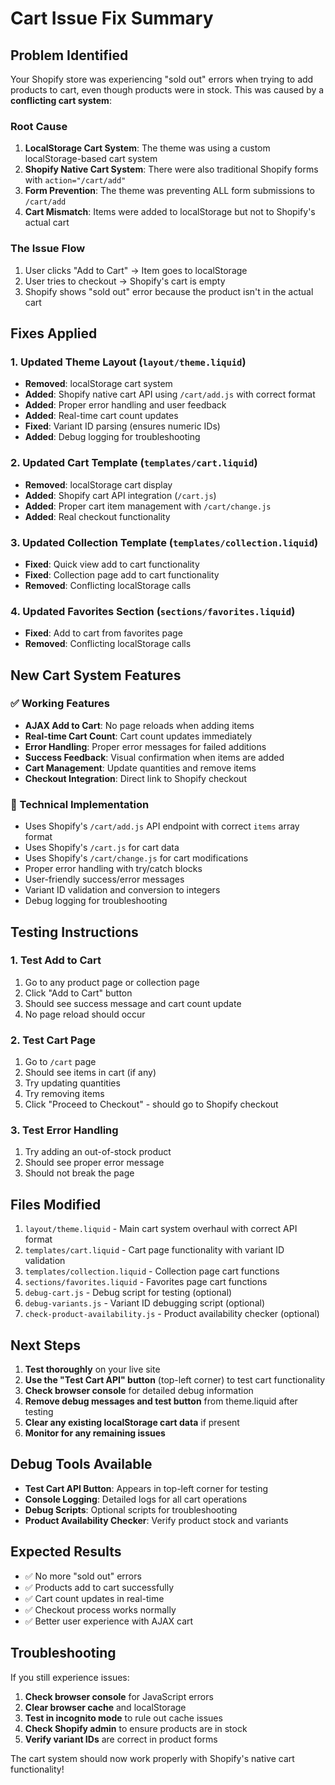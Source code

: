 # Cart Issue Fix Summary

## Problem Identified

Your Shopify store was experiencing "sold out" errors when trying to add products to cart, even though products were in stock. This was caused by a **conflicting cart system**:

### Root Cause
1. **LocalStorage Cart System**: The theme was using a custom localStorage-based cart system
2. **Shopify Native Cart System**: There were also traditional Shopify forms with `action="/cart/add"`
3. **Form Prevention**: The theme was preventing ALL form submissions to `/cart/add`
4. **Cart Mismatch**: Items were added to localStorage but not to Shopify's actual cart

### The Issue Flow
1. User clicks "Add to Cart" → Item goes to localStorage
2. User tries to checkout → Shopify's cart is empty
3. Shopify shows "sold out" error because the product isn't in the actual cart

## Fixes Applied

### 1. Updated Theme Layout (`layout/theme.liquid`)
- **Removed**: localStorage cart system
- **Added**: Shopify native cart API using `/cart/add.js` with correct format
- **Added**: Proper error handling and user feedback
- **Added**: Real-time cart count updates
- **Fixed**: Variant ID parsing (ensures numeric IDs)
- **Added**: Debug logging for troubleshooting

### 2. Updated Cart Template (`templates/cart.liquid`)
- **Removed**: localStorage cart display
- **Added**: Shopify cart API integration (`/cart.js`)
- **Added**: Proper cart item management with `/cart/change.js`
- **Added**: Real checkout functionality

### 3. Updated Collection Template (`templates/collection.liquid`)
- **Fixed**: Quick view add to cart functionality
- **Fixed**: Collection page add to cart functionality
- **Removed**: Conflicting localStorage calls

### 4. Updated Favorites Section (`sections/favorites.liquid`)
- **Fixed**: Add to cart from favorites page
- **Removed**: Conflicting localStorage calls

## New Cart System Features

### ✅ Working Features
- **AJAX Add to Cart**: No page reloads when adding items
- **Real-time Cart Count**: Cart count updates immediately
- **Error Handling**: Proper error messages for failed additions
- **Success Feedback**: Visual confirmation when items are added
- **Cart Management**: Update quantities and remove items
- **Checkout Integration**: Direct link to Shopify checkout

### 🔧 Technical Implementation
- Uses Shopify's `/cart/add.js` API endpoint with correct `items` array format
- Uses Shopify's `/cart.js` for cart data
- Uses Shopify's `/cart/change.js` for cart modifications
- Proper error handling with try/catch blocks
- User-friendly success/error messages
- Variant ID validation and conversion to integers
- Debug logging for troubleshooting

## Testing Instructions

### 1. Test Add to Cart
1. Go to any product page or collection page
2. Click "Add to Cart" button
3. Should see success message and cart count update
4. No page reload should occur

### 2. Test Cart Page
1. Go to `/cart` page
2. Should see items in cart (if any)
3. Try updating quantities
4. Try removing items
5. Click "Proceed to Checkout" - should go to Shopify checkout

### 3. Test Error Handling
1. Try adding an out-of-stock product
2. Should see proper error message
3. Should not break the page

## Files Modified

1. `layout/theme.liquid` - Main cart system overhaul with correct API format
2. `templates/cart.liquid` - Cart page functionality with variant ID validation
3. `templates/collection.liquid` - Collection page cart functions
4. `sections/favorites.liquid` - Favorites page cart functions
5. `debug-cart.js` - Debug script for testing (optional)
6. `debug-variants.js` - Variant ID debugging script (optional)
7. `check-product-availability.js` - Product availability checker (optional)

## Next Steps

1. **Test thoroughly** on your live site
2. **Use the "Test Cart API" button** (top-left corner) to test cart functionality
3. **Check browser console** for detailed debug information
4. **Remove debug messages and test button** from theme.liquid after testing
5. **Clear any existing localStorage cart data** if present
6. **Monitor for any remaining issues**

## Debug Tools Available

- **Test Cart API Button**: Appears in top-left corner for testing
- **Console Logging**: Detailed logs for all cart operations
- **Debug Scripts**: Optional scripts for troubleshooting
- **Product Availability Checker**: Verify product stock and variants

## Expected Results

- ✅ No more "sold out" errors
- ✅ Products add to cart successfully
- ✅ Cart count updates in real-time
- ✅ Checkout process works normally
- ✅ Better user experience with AJAX cart

## Troubleshooting

If you still experience issues:

1. **Check browser console** for JavaScript errors
2. **Clear browser cache** and localStorage
3. **Test in incognito mode** to rule out cache issues
4. **Check Shopify admin** to ensure products are in stock
5. **Verify variant IDs** are correct in product forms

The cart system should now work properly with Shopify's native cart functionality! 